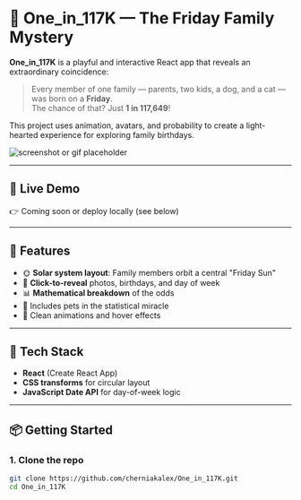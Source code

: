 # 🧬 One_in_117K — The Friday Family Mystery

**One_in_117K** is a playful and interactive React app that reveals an extraordinary coincidence:  
> Every member of one family — parents, two kids, a dog, and a cat — was born on a **Friday**.  
> The chance of that? Just **1 in 117,649**!

This project uses animation, avatars, and probability to create a light-hearted experience for exploring family birthdays.

![screenshot or gif placeholder](./public/photos/screenshot_placeholder.png)

---

## 🚀 Live Demo

👉 Coming soon or deploy locally (see below)

---

## 🎯 Features

- 🌞 **Solar system layout**: Family members orbit a central "Friday Sun"
- 📸 **Click-to-reveal** photos, birthdays, and day of week
- 📊 **Mathematical breakdown** of the odds
- 🐶 Includes pets in the statistical miracle
- 🔁 Clean animations and hover effects

---

## 🧱 Tech Stack

- **React** (Create React App)
- **CSS transforms** for circular layout
- **JavaScript Date API** for day-of-week logic

---

## 📦 Getting Started

### 1. Clone the repo

```bash
git clone https://github.com/cherniakalex/One_in_117K.git
cd One_in_117K
